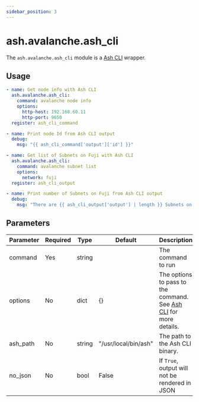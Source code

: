 ```yaml
---
sidebar_position: 3
---
```


# ash.avalanche.ash_cli

The `ash.avalanche.ash_cli` module is a [Ash CLI](/docs/toolkit/ash-cli/introduction) wrapper.

## Usage

```yaml
- name: Get node info with Ash CLI
  ash.avalanche.ash_cli:
    command: avalanche node info
    options:
      http-host: 192.168.60.11
      http-port: 9650
  register: ash_cli_command

- name: Print node Id from Ash CLI output
  debug:
    msg: "{{ ash_cli_command['output']['id'] }}"

- name: Get list of Subnets on Fuji with Ash CLI
  ash.avalanche.ash_cli:
    command: avalanche subnet list
    options:
      network: fuji
  register: ash_cli_output

- name: Print number of Subnets on Fuji from Ash CLI output
  debug:
    msg: "There are {{ ash_cli_output['output'] | length }} Subnets on Fuji"
```

## Parameters

| Parameter | Required | Type   | Default              | Description                                                                                             |
| --------- | -------- | ------ | -------------------- | ------------------------------------------------------------------------------------------------------- |
| command   | Yes      | string |                      | The command to run                                                                                      |
| options   | No       | dict   | {}                   | The options to pass to the command. See [Ash CLI](/docs/toolkit/ash-cli/introduction) for more details. |
| ash_path  | No       | string | "/usr/local/bin/ash" | The path to the Ash CLI binary.                                                                         |
| no_json   | No       | bool   | False                | If `True`, output will not be rendered in JSON                                                          |
